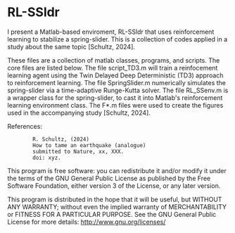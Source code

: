 # RL-SSldr

I present a Matlab-based enviroment, RL-SSldr that uses reinforcement learning to stabilize a spring-slider.  This is a collection of codes applied in a study about the same topic [Schultz, 2024].

These files are a collection of matlab classes, programs, and scripts.  The core files are listed below.  The file script_TD3.m will train a reinfocement learning agent using the Twin Delayed Deep Deterministic (TD3) approach to reinforcement learning.  The file SpringSlider.m numerically simulates the spring-slider via a time-adaptive Runge-Kutta solver.  The file RL_SSenv.m is a wrapper class for the spring-slider, to cast it into Matlab's reinforcement learning environment class.  The F*.m files were used to create the figures used in the accompanying study [Schultz, 2024].

References: 
            
            R. Schultz, (2024)
            How to tame an earthquake (analogue)
            submitted to Nature, xx, XXX.
            doi: xyz.
            

This program is free software: you can redistribute it and/or modify it under the terms of the GNU General Public License as published by the Free Software Foundation, either version 3 of the License, or any later version.

This program is distributed in the hope that it will be useful, but WITHOUT ANY WARRANTY; without even the implied warranty of MERCHANTABILITY or FITNESS FOR A PARTICULAR PURPOSE.  See the GNU General Public License for more details: http://www.gnu.org/licenses/
